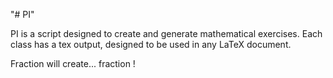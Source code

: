 "# PI" 

PI is a script designed to create and generate mathematical exercises. 
Each class has a tex output, designed to be used in any LaTeX document.

Fraction will create... fraction !